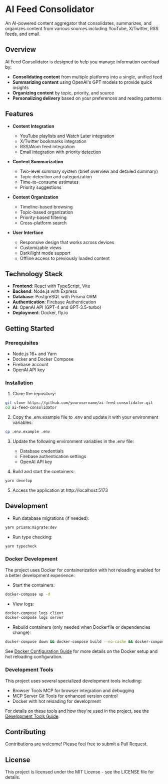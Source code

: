 # AI Feed Consolidator

An AI-powered content aggregator that consolidates, summarizes, and organizes content from various sources including YouTube, X/Twitter, RSS feeds, and email.

## Overview

AI Feed Consolidator is designed to help you manage information overload by:

- **Consolidating content** from multiple platforms into a single, unified feed
- **Summarizing content** using OpenAI's GPT models to provide quick insights
- **Organizing content** by topic, priority, and source
- **Personalizing delivery** based on your preferences and reading patterns

## Features

- **Content Integration**
  - YouTube playlists and Watch Later integration
  - X/Twitter bookmarks integration
  - RSS/Atom feed integration
  - Email integration with priority detection

- **Content Summarization**
  - Two-level summary system (brief overview and detailed summary)
  - Topic detection and categorization
  - Time-to-consume estimates
  - Priority suggestions

- **Content Organization**
  - Timeline-based browsing
  - Topic-based organization
  - Priority-based filtering
  - Cross-platform search

- **User Interface**
  - Responsive design that works across devices
  - Customizable views
  - Dark/light mode support
  - Offline access to previously loaded content

## Technology Stack

- **Frontend**: React with TypeScript, Vite
- **Backend**: Node.js with Express
- **Database**: PostgreSQL with Prisma ORM
- **Authentication**: Firebase Authentication
- **AI**: OpenAI API (GPT-4 and GPT-3.5-turbo)
- **Deployment**: Docker, fly.io

## Getting Started

### Prerequisites

- Node.js 16+ and Yarn
- Docker and Docker Compose
- Firebase account
- OpenAI API key

### Installation

1. Clone the repository:
```bash
git clone https://github.com/yourusername/ai-feed-consolidator.git
cd ai-feed-consolidator
```

2. Copy the .env.example file to .env and update it with your environment variables:
```bash
cp .env.example .env
```

3. Update the following environment variables in the .env file:
   - Database credentials
   - Firebase authentication settings
   - OpenAI API key

4. Build and start the containers:
```bash
yarn develop
```

5. Access the application at http://localhost:5173

## Development

- Run database migrations (if needed):
```bash
yarn prisma:migrate:dev
```

- Run type checking:
```bash
yarn typecheck
```

### Docker Development

The project uses Docker for containerization with hot reloading enabled for a better development experience:

- Start the containers:
```bash
docker-compose up -d
```

- View logs:
```bash
docker-compose logs client
docker-compose logs server
```

- Rebuild containers (only needed when Dockerfile or dependencies change):
```bash
docker-compose down && docker-compose build --no-cache && docker-compose up -d
```

See [Docker Configuration Guide](docs/docker-setup.md) for more details on the Docker setup and hot reloading configuration.

### Development Tools

This project uses several specialized development tools including:

- Browser Tools MCP for browser integration and debugging
- MCP Server Git Tools for enhanced version control
- Docker with hot reloading for development

For details on these tools and how they're used in the project, see the [Development Tools Guide](docs/development-tools.md).

## Contributing

Contributions are welcome! Please feel free to submit a Pull Request.

## License

This project is licensed under the MIT License - see the LICENSE file for details.
